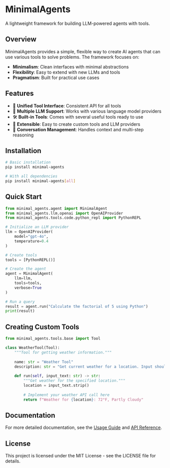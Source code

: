 # MinimalAgents

A lightweight framework for building LLM-powered agents with tools.

## Overview

MinimalAgents provides a simple, flexible way to create AI agents that can use various tools to solve problems. The framework focuses on:

- **Minimalism**: Clean interfaces with minimal abstractions
- **Flexibility**: Easy to extend with new LLMs and tools
- **Pragmatism**: Built for practical use cases

## Features

- 🔄 **Unified Tool Interface**: Consistent API for all tools
- 🧠 **Multiple LLM Support**: Works with various language model providers
- 🛠️ **Built-in Tools**: Comes with several useful tools ready to use
- 🧩 **Extensible**: Easy to create custom tools and LLM providers
- 📝 **Conversation Management**: Handles context and multi-step reasoning

## Installation

```bash
# Basic installation
pip install minimal-agents

# With all dependencies
pip install minimal-agents[all]
```

## Quick Start

```python
from minimal_agents.agent import MinimalAgent
from minimal_agents.llm.openai import OpenAIProvider
from minimal_agents.tools.code.python_repl import PythonREPL

# Initialize an LLM provider
llm = OpenAIProvider(
    model="gpt-4o",
    temperature=0.4
)

# Create tools
tools = [PythonREPL()]

# Create the agent
agent = MinimalAgent(
    llm=llm,
    tools=tools,
    verbose=True
)

# Run a query
result = agent.run("Calculate the factorial of 5 using Python")
print(result)
```

## Creating Custom Tools

```python
from minimal_agents.tools.base import Tool

class WeatherTool(Tool):
    """Tool for getting weather information."""
    
    name: str = "Weather Tool"
    description: str = "Get current weather for a location. Input should be a city name."
    
    def run(self, input_text: str) -> str:
        """Get weather for the specified location."""
        location = input_text.strip()
        
        # Implement your weather API call here
        return f"Weather for {location}: 72°F, Partly Cloudy"
```

## Documentation

For more detailed documentation, see the [Usage Guide](docs/usage_guide.md) and [API Reference](docs/api_reference.md).

## License

This project is licensed under the MIT License - see the LICENSE file for details.